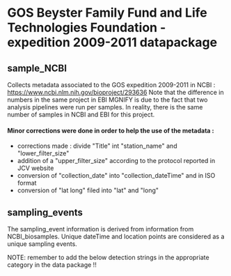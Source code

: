 # GOS Beyster Family Fund and Life Technologies Foundation - expedition 2009-2011 datapackage

## sample_NCBI
Collects metadata associated to the GOS expedition 2009-2011 in NCBI : https://www.ncbi.nlm.nih.gov/bioproject/293636
Note that the difference in numbers in the same project in EBI MGNIFY is due to the fact that two analysis pipelines were run per samples. In reality, there is the same number of samples in NCBI and EBI for this project.

#### Minor corrections were done in order to help the use of the metadata :
  - corrections made : divide "Title" int "station_name" and "lower_filter_size"
  - addition of a "upper_filter_size" according to the protocol reported in JCV website
  - conversion of "collection_date" into "collection_dateTime" and in ISO format
  - conversion of "lat long" filed into "lat" and "long"


## sampling_events
The sampling_event information is derived from information from NCBI_biosamples. Unique dateTime and location points are considered as a unique sampling events.



NOTE: remember to add the below detection strings in the appropriate category in the data package !!